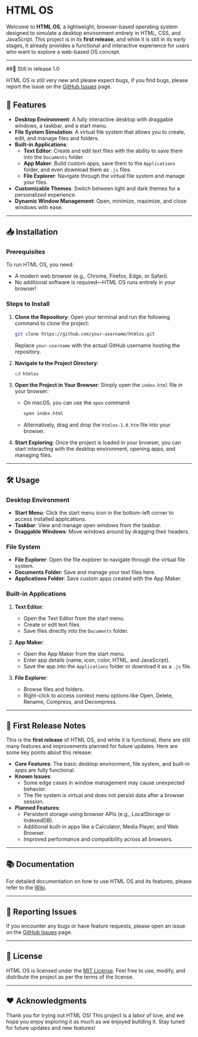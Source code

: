 
# HTML OS

Welcome to **HTML OS**, a lightweight, browser-based operating system designed to simulate a desktop environment entirely in HTML, CSS, and JavaScript. This project is in its **first release**, and while it is still in its early stages, it already provides a functional and interactive experience for users who want to explore a web-based OS concept.

---

##🚨 Still in release 1.0

HTML OS is still very new and please expect bugs, if you find bugs, please report the issue on the [GitHub Issues](https://github.com/IntellegixLabs/htmlos/issues) page.

## 🚀 Features

- **Desktop Environment**: A fully interactive desktop with draggable windows, a taskbar, and a start menu.
- **File System Simulation**: A virtual file system that allows you to create, edit, and manage files and folders.
- **Built-in Applications**:
  - **Text Editor**: Create and edit text files with the ability to save them into the `Documents` folder.
  - **App Maker**: Build custom apps, save them to the `Applications` folder, and even download them as `.js` files.
  - **File Explorer**: Navigate through the virtual file system and manage your files.
- **Customizable Themes**: Switch between light and dark themes for a personalized experience.
- **Dynamic Window Management**: Open, minimize, maximize, and close windows with ease.

---

## 📥 Installation

### Prerequisites
To run HTML OS, you need:
- A modern web browser (e.g., Chrome, Firefox, Edge, or Safari).
- No additional software is required—HTML OS runs entirely in your browser!

### Steps to Install
1. **Clone the Repository**:
   Open your terminal and run the following command to clone the project:
   ```bash
   git clone https://github.com/your-username/htmlos.git
   ```
   Replace `your-username` with the actual GitHub username hosting the repository.

2. **Navigate to the Project Directory**:
   ```bash
   cd htmlos
   ```

3. **Open the Project in Your Browser**:
   Simply open the `index.html` file in your browser:
   - On macOS, you can use the `open` command:
     ```bash
     open index.html
     ```
   - Alternatively, drag and drop the `htmlos-1.0.htm` file into your browser.

4. **Start Exploring**:
   Once the project is loaded in your browser, you can start interacting with the desktop environment, opening apps, and managing files.

---

## 🛠️ Usage

### Desktop Environment
- **Start Menu**: Click the start menu icon in the bottom-left corner to access installed applications.
- **Taskbar**: View and manage open windows from the taskbar.
- **Draggable Windows**: Move windows around by dragging their headers.

### File System
- **File Explorer**: Open the file explorer to navigate through the virtual file system.
- **Documents Folder**: Save and manage your text files here.
- **Applications Folder**: Save custom apps created with the App Maker.

### Built-in Applications
1. **Text Editor**:
   - Open the Text Editor from the start menu.
   - Create or edit text files.
   - Save files directly into the `Documents` folder.

2. **App Maker**:
   - Open the App Maker from the start menu.
   - Enter app details (name, icon, color, HTML, and JavaScript).
   - Save the app into the `Applications` folder or download it as a `.js` file.

3. **File Explorer**:
   - Browse files and folders.
   - Right-click to access context menu options like Open, Delete, Rename, Compress, and Decompress.

---

## 🌟 First Release Notes

This is the **first release** of HTML OS, and while it is functional, there are still many features and improvements planned for future updates. Here are some key points about this release:

- **Core Features**: The basic desktop environment, file system, and built-in apps are fully functional.
- **Known Issues**:
  - Some edge cases in window management may cause unexpected behavior.
  - The file system is virtual and does not persist data after a browser session.
- **Planned Features**:
  - Persistent storage using browser APIs (e.g., LocalStorage or IndexedDB).
  - Additional built-in apps like a Calculator, Media Player, and Web Browser.
  - Improved performance and compatibility across all browsers.

---

## 📚 Documentation

For detailed documentation on how to use HTML OS and its features, please refer to the [Wiki](https://github.com/your-username/htmlos/wiki).

---



## 🐛 Reporting Issues

If you encounter any bugs or have feature requests, please open an issue on the [GitHub Issues](https://github.com/IntellegixLabs/htmlos/issues) page.

---

## 📜 License

HTML OS is licensed under the [MIT License](https://opensource.org/licenses/MIT). Feel free to use, modify, and distribute the project as per the terms of the license.

---

## ❤️ Acknowledgments

Thank you for trying out HTML OS! This project is a labor of love, and we hope you enjoy exploring it as much as we enjoyed building it. Stay tuned for future updates and new features!

